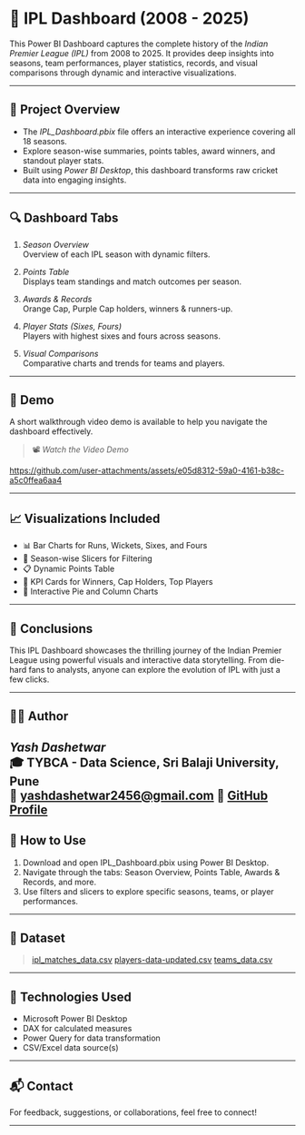 # 🏏 IPL Dashboard (2008 - 2025)

This Power BI Dashboard captures the complete history of the *Indian Premier League (IPL)* from 2008 to 2025. It provides deep insights into seasons, team performances, player statistics, records, and visual comparisons through dynamic and interactive visualizations.

---

## 📂 Project Overview

- The *IPL_Dashboard.pbix* file offers an interactive experience covering all 18 seasons.
- Explore season-wise summaries, points tables, award winners, and standout player stats.
- Built using *Power BI Desktop*, this dashboard transforms raw cricket data into engaging insights.

---

## 🔍 Dashboard Tabs

1. *Season Overview*  
   Overview of each IPL season with dynamic filters.

2. *Points Table*  
   Displays team standings and match outcomes per season.

3. *Awards & Records*  
   Orange Cap, Purple Cap holders, winners & runners-up.

4. *Player Stats (Sixes, Fours)*  
   Players with highest sixes and fours across seasons.

5. *Visual Comparisons*  
   Comparative charts and trends for teams and players.

---

## 🎥 Demo

A short walkthrough video demo is available to help you navigate the dashboard effectively.

> 📽 *Watch the Video Demo*  
> 

https://github.com/user-attachments/assets/e05d8312-59a0-4161-b38c-a5c0ffea6aa4



---

## 📈 Visualizations Included

- 📊 Bar Charts for Runs, Wickets, Sixes, and Fours  
- 🔘 Season-wise Slicers for Filtering  
- 📋 Dynamic Points Table  
- 🏅 KPI Cards for Winners, Cap Holders, Top Players  
- 🧩 Interactive Pie and Column Charts  

---

## 🏁 Conclusions

This IPL Dashboard showcases the thrilling journey of the Indian Premier League using powerful visuals and interactive data storytelling. From die-hard fans to analysts, anyone can explore the evolution of IPL with just a few clicks.

---

## 🧑‍💻 Author

*Yash Dashetwar*  
🎓 TYBCA - Data Science, Sri Balaji University, Pune  
📧 yashdashetwar2456@gmail.com
🔗 [GitHub Profile](https://github.com/Yash131204)
---

## 🚀 How to Use

1. Download and open IPL_Dashboard.pbix using Power BI Desktop.
2. Navigate through the tabs: Season Overview, Points Table, Awards & Records, and more.
3. Use filters and slicers to explore specific seasons, teams, or player performances.

---

## 📁 Dataset

> [ipl_matches_data.csv](https://github.com/user-attachments/files/21220535/ipl_matches_data.csv)
> [players-data-updated.csv](https://github.com/user-attachments/files/21220536/players-data-updated.csv)
> [teams_data.csv](https://github.com/user-attachments/files/21220537/teams_data.csv)


---

## 📌 Technologies Used

- Microsoft Power BI Desktop  
- DAX for calculated measures  
- Power Query for data transformation  
- CSV/Excel data source(s) 

---

## 📬 Contact

For feedback, suggestions, or collaborations, feel free to connect!

---
